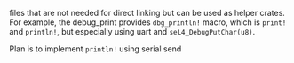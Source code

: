 files that are not needed for direct linking but can be used as helper crates. For example, the debug_print provides `dbg_println!` macro, which is `print!` and `println!`, but especially using uart and `seL4_DebugPutChar(u8)`. 

Plan is to implement `println!` using serial send
